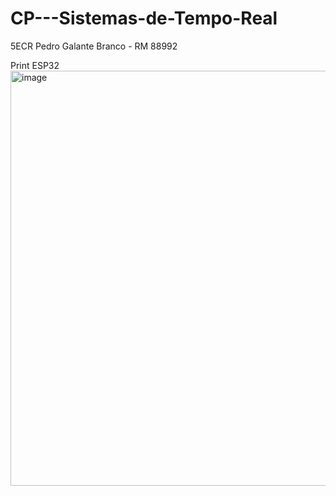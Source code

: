 # CP---Sistemas-de-Tempo-Real

5ECR
Pedro Galante Branco - RM 88992


Print ESP32
<img width="933" height="664" alt="image" src="https://github.com/user-attachments/assets/8a0b38a3-ff7a-424d-8722-2cf5d35ad75f" />
